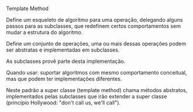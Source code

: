 Template Method

Define um esqueleto de algoritmo para uma operação, delegando alguns passos
para as subclasses, que redefinem certos comportamentos sem mudar a estrutura
do algoritmo.

Define um conjunto de operações, uma ou mais dessas operações podem ser abstratas
e implementadas em subclasses.

As subclasses provê parte desta implementação.

Quando usar: suportar algoritmos com mesmo comportamento conceitual, mas que podem
ter implementações diferentes.

Neste padrão a super classe (template method) chama métodos abstratos, implementados
pelas subclasses que irão extender a super classe (princípio Hollywood: "don't call
us, we'll call").
